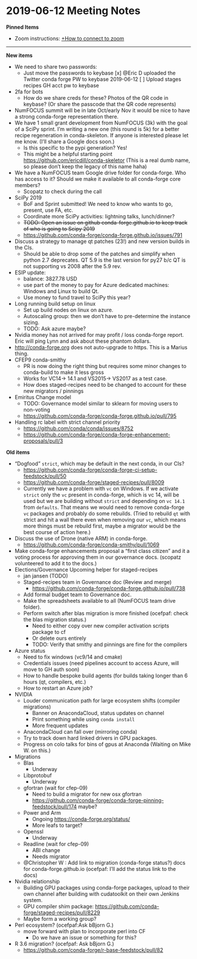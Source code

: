 # 2019-06-12 Meeting Notes

**Pinned Items**

- Zoom instructions: [+How to connect to zoom](https://paper.dropbox.com/doc/How-to-connect-to-zoom-odl94oveHyiRv6UqTtZE5)

---

**New items**

- We need to share two passwords:
  - Just move the passwords to keybase
    [x] @Eric D uploaded the Twitter conda forge PW to keybase 2019-06-12
    [ ] Upload stages recipes GH acct pw to keybase
- 2fa for bots
  - How do we share creds for these?  Photos of the QR code in keybase? (Or share the passcode that the QR code represents)
- NumFOCUS summit will be in late Oct/early Nov it would be nice to have a strong conda-forge representation there.
- We have 1 small grant development from NumFOCUS (3k) with the goal of a SciPy sprint. I’m writing a new one (this round is 5k) for a better recipe regeneration in conda-skeleton. If anyone is interested please let me know. (I’ll share a Google docs soon.)
  - Is this specific to the pypi generation? Yes!
  - This might be a helpful starting point https://github.com/ericdill/conda-skeletor (This is a real dumb name, so please don’t keep the legacy of this name haha)
- We have a NumFOCUS team Google drive folder for conda-forge. Who has access to it? Should we make it available to all conda-forge core members?
  - Scopatz to check during the call
- SciPy 2019
  - BoF and Sprint submitted! We need to know who wants to go, present, use FA, etc.
  - Coordinate more SciPy activities: lightning talks, lunch/dinner?
  - ~~TODO: Open an issue on github conda-forge.github.io to keep track of who is going to Scipy 2019~~
  - https://github.com/conda-forge/conda-forge.github.io/issues/791
- Discuss a strategy to manage qt patches (23!) and new version builds in the CIs.
  - Should be able to drop some of the patches and simplify when python 2.7 deprecates. QT 5.9 is the last version for py27 b/c QT is not supporting vs 2008 after the 5.9 rev.
- ESIP update:
  - balance: 3827.78 USD
  - use part of the money to pay for Azure dedicated machines: Windows and Linux to build Qt.
  - Use money to fund travel to SciPy this year?
- Long running build setup on linux
  - Set up build nodes on linux on azure.
  - Autoscaling group: then we don’t have to pre-determine the instance sizing.
  - TODO: Ask azure maybe?
- Nvidia money has not arrived for may profit / loss conda-forge report. Eric will ping Lynn and ask about these phantom dollars.
- http://conda-forge.org does not auto-upgrade to https. This is a Marius thing.
- CFEP9 conda-smithy
  - PR is now doing the right thing but requires some minor changes to conda-build to make it less gross
  - Works for VC14→ 14.1 and VS2015→ VS2017 as a test case.
  - How does staged-recipes need to be changed to account for these new migrators / pinnings
- Emiritus Change model
  - TODO: Governance model similar to sklearn for moving users to non-voting
  - https://github.com/conda-forge/conda-forge.github.io/pull/795
- Handling rc label with strict channel priority
  - https://github.com/conda/conda/issues/8752
  - https://github.com/conda-forge/conda-forge-enhancement-proposals/pull/3

**Old items**

- “Dogfood”  `strict`, which may be default in the next conda, in our CIs?
  - https://github.com/conda-forge/conda-forge-ci-setup-feedstock/pull/50
  - https://github.com/conda-forge/staged-recipes/pull/8009
  - Currently we have a problem with `vc` on Windows. If we activate `strict` only the `vc` present in conda-forge, which is vc 14, will be used but we are building without `strict` and depending on `vc 14.1` from `defaults`. That means we would need to remove conda-forge `vc` packages and probably do some rebuilds. (Tried to rebuild `qt` with strict and hit a wall there even when removing our `vc`, which means more things must be rebuild first, maybe a migrator would be the best course of action here.)
- Discuss the use of Drone (native ARM) in conda-forge.
  - https://github.com/conda-forge/conda-smithy/pull/1069
- Make conda-forge enhancements proposal a “first class citizen”  and it a voting process for approving them in our governance docs. (scopatz volunteered to add it to the docs.)
- Elections/Governance
  Upcoming helper for staged-recipes
  - jan jansen (TODO)
  - Staged-recipes team in Governance doc (Review and merge)
    - https://github.com/conda-forge/conda-forge.github.io/pull/738
  - Add formal budget team to Governance doc.
  - Make the spreadsheets available to all (NumFOCUS team drive folder).
  - Perform switch after blas migration is more finished (ocefpaf: check the blas migration status.)
    - Need to either copy over new compiler activation scripts package to cf
    - Or delete ours entirely
    - TODO: Verify that smithy and pinnings are fine for the compilers
- Azure status
  - Need to fix windows (vc9/14 and cmake)
  - Credentials issues (need pipelines account to access Azure, will move to GH auth soon)
  - How to handle bespoke build agents (for builds taking longer than 6 hours (qt, compilers, etc.)
  - How to restart an Azure job?
- NVIDIA
  - Louder communication path for large ecosystem shifts (compiler migrations)
    - Banner on AnacondaCloud, status updates on channel
    - Print something while using `conda install`
    - More frequent updates
  - AnacondaCloud can fall over (mirroring conda)
  - Try to track down hard linked drivers in GPU packages.
  - Progress on colo talks for bins of gpus at Anaconda (Waiting on Mike W. on this.)
- Migrations
  - Blas
    - Underway
  - Libprotobuf
    - Underway
  - gfortran (wait for cfep-09)
    - Need to build a migrator for new osx gfortran
    - https://github.com/conda-forge/conda-forge-pinning-feedstock/pull/174 maybe?
  - Power and Arm
    - Ongoing https://conda-forge.org/status/
    - More leafs to target?
  - Openssl
    - Underway
  - Readline (wait for cfep-09)
    - ABI change
    - Needs migrator
  - @Christopher W : Add link to migration (conda-forge status?) docs for conda-forge.github.io (ocefpaf: I’ll add the status link to the docs)
- Nvidia relationship
  - Building GPU packages using conda-forge packages, upload to their own channel after building with cudatoolkit on their own Jenkins system.
  - GPU compiler shim package: https://github.com/conda-forge/staged-recipes/pull/8229
  - Maybe form a working group?
- Perl ecosystem? (ocefpaf:Ask bBjorn G.)
  - move forward with plan to incorporate perl into CF
    - Do we have an issue or something for this?
- R 3.6 migration? (ocefpaf: Ask bBjorn G.)
  - https://github.com/conda-forge/r-base-feedstock/pull/82

